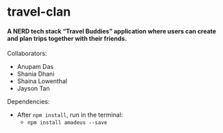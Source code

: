 # travel-clan
#### A NERD tech stack “Travel Buddies” application where users can create and plan trips together with their friends.

Collaborators: 
- Anupam Das 
- Shania Dhani 
- Shaina Lowenthal 
- Jayson Tan 

Dependencies: 
- After `npm install`, run in the terminal: 
    - `npm install amadeus --save`
